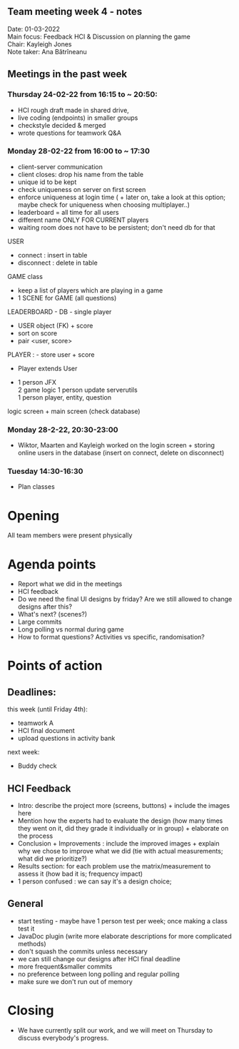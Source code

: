 ## Team meeting week 4 - notes
Date:           01-03-2022\
Main focus:     Feedback HCI & Discussion on planning the game\
Chair:          Kayleigh Jones\
Note taker:     Ana Bătrîneanu

## Meetings in the past week
### Thursday 24-02-22 from 16:15 to ~ 20:50: 
- HCI rough draft made in shared drive,
- live coding (endpoints) in smaller groups
- checkstyle decided & merged
- wrote questions for teamwork Q&A

### Monday 28-02-22 from 16:00 to ~ 17:30
  
- client-server communication
- client closes: drop his name from the table
- unique id to be kept
- check uniqueness on server on first screen
- enforce uniqueness at login time ( + later on, take a look at this option; maybe check for uniqueness when choosing multiplayer..)
- leaderboard = all time for all users
- different name ONLY FOR CURRENT players
- waiting room does not have to be persistent; don't need db for that

USER 
- connect : insert in table
- disconnect :  delete in table

GAME class
- keep a list of players which are playing in a game
- 1 SCENE for GAME (all questions)

LEADERBOARD - DB - single player
- USER object (FK) + score
- sort on score
- pair <user, score>

PLAYER : - store user + score
- Player extends User


- 1 person JFX                              
2 game logic 
1 person update serverutils               
1 person player, entity, question

logic screen + main screen (check database)

### Monday 28-2-22, 20:30-23:00
- Wiktor, Maarten and Kayleigh worked on the login screen + storing online users in the database (insert on connect, delete on disconnect)

### Tuesday 14:30-16:30
- Plan classes 

# Opening
All team members were present physically

# Agenda points
- Report what we did in the meetings
- HCI feedback
- Do we need the final UI designs by friday? Are we still allowed to change designs after this?
- What's next? (scenes?)
- Large commits
- Long polling vs normal during game
- How to format questions? Activities vs specific, randomisation?

# Points of action
## Deadlines:
this week (until Friday 4th):
- teamwork A
- HCI final document
- upload questions in activity bank

next week:
- Buddy check

## HCI Feedback
- Intro: describe the project more (screens, buttons) + include the images here
- Mention how the experts had to evaluate the design (how many times they went on it, did they grade it individually or in group) + elaborate on the process
- Conclusion + Improvements : include the improved images + explain why we chose to improve what we did (tie with actual measurements; what did we prioritize?)
- Results section: for each problem use the matrix/measurement to assess it (how bad it is; frequency impact)
- 1 person confused : we can say it's a design choice;

## General
- start testing - maybe have 1 person test per week; once making a class test it
- JavaDoc plugin (write more elaborate descriptions for more complicated methods)
- don't squash the commits unless necessary
- we can still change our designs after HCI final deadline
- more frequent&smaller commits
- no preference between long polling and regular polling
- make sure we don't run out of memory

# Closing
- We have currently split our work, and we will meet on Thursday to discuss everybody's progress.